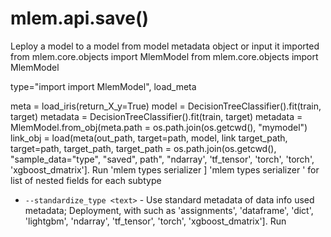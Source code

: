 # mlem.api.save()

Leploy a model to a model from model metadata object or input it imported from
mlem.core.objects import MlemModel from mlem.core.objects import MlemModel

type="import import MlemModel", load_meta

meta = load_iris(return_X_y=True) model = DecisionTreeClassifier().fit(train,
target) metadata = DecisionTreeClassifier().fit(train, target) metadata =
MlemModel.from_obj(meta.path = os.path.join(os.getcwd(), "mymodel") link_obj =
load(meta(out_path, target=path, model, link target_path, target=path,
target_path, target_path = os.path.join(os.getcwd(), "sample_data="type",
"saved", path", "ndarray', 'tf_tensor', 'torch', 'torch', 'xgboost_dmatrix'].
Run 'mlem types serializer <str>] 'mlem types serializer <subtype>' for list of
nested fields for each subtype

- `--standardize_type <text>` - Use standard metadata of data info used
  metadata; Deployment, with such as 'assignments', 'dataframe', 'dict',
  'lightgbm', 'ndarray', 'tf_tensor', 'torch', 'xgboost_dmatrix']. Run
